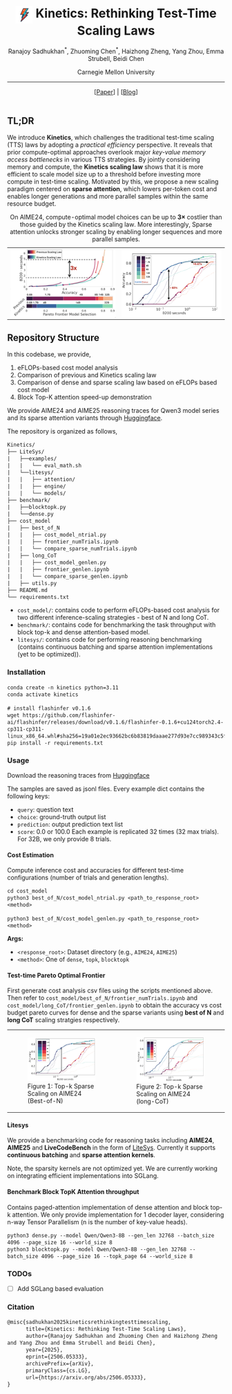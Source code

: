 <div align="center">
<h1><img src="assets/Bolt.png" height="40px" align="top"/> Kinetics: Rethinking Test-Time Scaling Laws
</h1>

Ranajoy Sadhukhan<sup>\*</sup>, Zhuoming Chen<sup>\*</sup>, Haizhong Zheng, Yang Zhou, Emma Strubell, Beidi Chen

Carnegie Mellon University 

-----------------
</div>

<div align="center">
[<a href="https://arxiv.org/abs/2506.05333">Paper</a>] | [<a href="https://infini-ai-lab.github.io/Kinetics/">Blog</a>]
</div>
<br>

## TL;DR
We introduce **Kinetics**, which challenges the traditional test-time scaling (TTS) laws by adopting a *practical efficiency* perspective. It reveals that prior compute-optimal approaches overlook major *key-value memory access bottlenecks* in various TTS strategies. By jointly considering memory and compute, the **Kinetics scaling law** shows that it is more efficient to scale model size up to a threshold before investing more compute in test-time scaling. Motivated by this, we propose a new scaling paradigm centered on **sparse attention**, which lowers per-token cost and enables longer generations and more parallel samples within the same resource budget. 

<table>
<tr>
<td> <img src="assets/F1A.png" style="width:400px;" align="top"/>
<td> <img src="assets/F1B.png" style="width:380px;" align="top"/>
</tr>
<caption>
On AIME24, compute-optimal model choices can be up to <strong>3×</strong> costlier than those guided by the Kinetics scaling law. More interestingly, Sparse attention unlocks stronger scaling by enabling longer sequences and more parallel samples.
</caption>
</table>


## Repository Structure


In this codebase, we provide,
1. eFLOPs-based cost model analysis
2. Comparison of previous and Kinetics scaling law
3. Comparison of dense and sparse scaling law based on eFLOPs based cost model
4. Block Top-K attention speed-up demonstration

We provide AIME24 and AIME25 reasoning traces for Qwen3 model series and its sparse attention variants through [Huggingface](https://huggingface.co/datasets/InfiniAILab/Kinetics-generations).



The repository is organized as follows,

```
Kinetics/
├── LiteSys/
|   ├──examples/
|   |   └── eval_math.sh 
|   └──litesys/
|   |   ├── attention/
|   |   ├── engine/
|   |   └── models/
├── benchmark/
|   ├──blocktopk.py
|   └──dense.py
├── cost_model
|   ├── best_of_N
|   |   ├── cost_model_ntrial.py
|   |   ├── frontier_numTrials.ipynb
|   |   └── compare_sparse_numTrials.ipynb
|   ├── long_CoT
|   |   ├── cost_model_genlen.py
|   |   ├── frontier_genlen.ipynb
|   |   └── compare_sparse_genlen.ipynb
|   ├── utils.py
├── README.md
└── requirements.txt
```
- `cost_model/`: contains code to perform eFLOPs-based cost analysis for two different inference-scaling strategies - best of N and long CoT.
- `benchmark/`: contains code for benchmarking the task throughput with block top-k and dense attention-based model. 
- `litesys/`: contains code for performing reasoning benchmarking (contains continuous batching and sparse attention implementations (yet to be optimized)).

### Installation
```
conda create -n kinetics python=3.11
conda activate kinetics

# install flashinfer v0.1.6
wget https://github.com/flashinfer-ai/flashinfer/releases/download/v0.1.6/flashinfer-0.1.6+cu124torch2.4-cp311-cp311-linux_x86_64.whl#sha256=19a01e2ec93662bc6b83819daaae277d93e7cc989343c5f8940af44a4cb66ba0
pip install -r requirements.txt
```

### Usage
Download the reasoning traces from [Huggingface](https://huggingface.co/datasets/InfiniAILab/Kinetics-generations)

The samples are saved as jsonl files. Every example dict contains the following keys:
- `query`: question text
- `choice`: ground-truth output list
- `prediction`: output prediction text list
- `score`: 0.0 or 100.0
Each example is replicated 32 times (32 max trials). For 32B, we only provide 8 trials.

#### Cost Estimation
Compute inference cost and accuracies for different test-time configurations (number of trials and generation lengths).
```
cd cost_model
python3 best_of_N/cost_model_ntrial.py <path_to_response_root> <method>

python3 best_of_N/cost_model_genlen.py <path_to_response_root> <method>
```
**Args:**
- `<response_root>`: Dataset directory (e.g., `AIME24`, `AIME25`)
- `<method>`: One of `dense`, `topk`, `blocktopk`

#### Test-time Pareto Optimal Frontier
First generate cost analysis csv files using the scripts mentioned above. Then refer to `cost_model/best_of_N/frontier_numTrials.ipynb` and `cost_model/long_CoT/frontier_genlen.ipynb` to obtain the accuracy vs cost budget pareto curves for dense and the sparse variants using **best of N** and **long CoT** scaling stratgies respectively.

<table>
  <tr>
    <td>
      <figure>
        <img src="assets/AIME24-topk-trial.jpg" alt="Kinetics Sparse Scaling (Best-of-N)" width="400">
        <figcaption>Figure 1: Top-k Sparse Scaling on AIME24 (Best-of-N)</figcaption>
      </figure>
    </td>
    <td>
      <figure>
        <img src="assets/AIME24-topk-genlen.jpg" alt="Kinetics Sparse Scaling (long-CoT)" width="400">
        <figcaption>Figure 2: Top-k Sparse Scaling on AIME24 (long-CoT)</figcaption>
      </figure>
    </td>
  </tr>
</table>

#### Litesys
We provide a benchmarking code for reasoning tasks including **AIME24**, **AIME25** and **LiveCodeBench** in the form of [LiteSys](https://github.com/Infini-AI-Lab/Kinetics/tree/benchmark/LiteSys). Currently it supports **continuous batching** and **sparse attention kernels**. 

Note, the sparsity kernels are not optimized yet. We are currently working on integrating efficient implementations into SGLang.

#### Benchmark Block TopK Attention throughput
Contains paged-attention implementation of dense attention and block top-k attention. We only provide implementation for 1 decoder layer, considering n-way Tensor Parallelism (n is the number of key-value heads).
```
python3 dense.py --model Qwen/Qwen3-8B --gen_len 32768 --batch_size 4096 --page_size 16 --world_size 8
python3 blocktopk.py --model Qwen/Qwen3-8B --gen_len 32768 --batch_size 4096 --page_size 16 --topk_page 64 --world_size 8
```

### TODOs
- [ ] Add SGLang based evaluation 

### Citation
```
@misc{sadhukhan2025kineticsrethinkingtesttimescaling,
      title={Kinetics: Rethinking Test-Time Scaling Laws}, 
      author={Ranajoy Sadhukhan and Zhuoming Chen and Haizhong Zheng and Yang Zhou and Emma Strubell and Beidi Chen},
      year={2025},
      eprint={2506.05333},
      archivePrefix={arXiv},
      primaryClass={cs.LG},
      url={https://arxiv.org/abs/2506.05333}, 
}
```